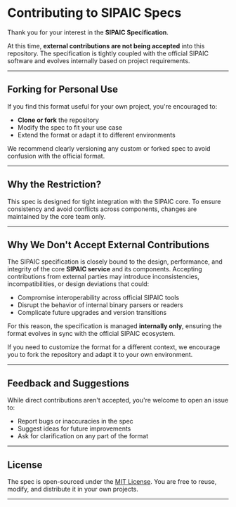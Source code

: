 # Contributing to SIPAIC Specs

Thank you for your interest in the **SIPAIC Specification**.

At this time, **external contributions are not being accepted** into this repository. The specification is tightly coupled with the official SIPAIC software and evolves internally based on project requirements.

---

## Forking for Personal Use

If you find this format useful for your own project, you're encouraged to:

- **Clone or fork** the repository
- Modify the spec to fit your use case
- Extend the format or adapt it to different environments

We recommend clearly versioning any custom or forked spec to avoid confusion with the official format.

---

## Why the Restriction?

This spec is designed for tight integration with the SIPAIC core. To ensure consistency and avoid conflicts across components, changes are maintained by the core team only.

---

## Why We Don't Accept External Contributions

The SIPAIC specification is closely bound to the design, performance, and integrity of the core **SIPAIC service** and its components. Accepting contributions from external parties may introduce inconsistencies, incompatibilities, or design deviations that could:

- Compromise interoperability across official SIPAIC tools
- Disrupt the behavior of internal binary parsers or readers
- Complicate future upgrades and version transitions

For this reason, the specification is managed **internally only**, ensuring the format evolves in sync with the official SIPAIC ecosystem.

If you need to customize the format for a different context, we encourage you to fork the repository and adapt it to your own environment.

---

## Feedback and Suggestions

While direct contributions aren't accepted, you're welcome to open an issue to:

- Report bugs or inaccuracies in the spec
- Suggest ideas for future improvements
- Ask for clarification on any part of the format

---

## License

The spec is open-sourced under the [MIT License](./LICENSE). You are free to reuse, modify, and distribute it in your own projects.

---

